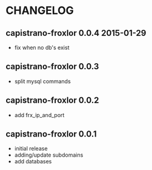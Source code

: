 # CHANGELOG

## capistrano-froxlor 0.0.4 2015-01-29
- fix when no db's exist

## capistrano-froxlor 0.0.3
- split mysql commands

## capistrano-froxlor 0.0.2
- add frx_ip_and_port

## capistrano-froxlor 0.0.1
- initial release
- adding/update subdomains
- add databases

